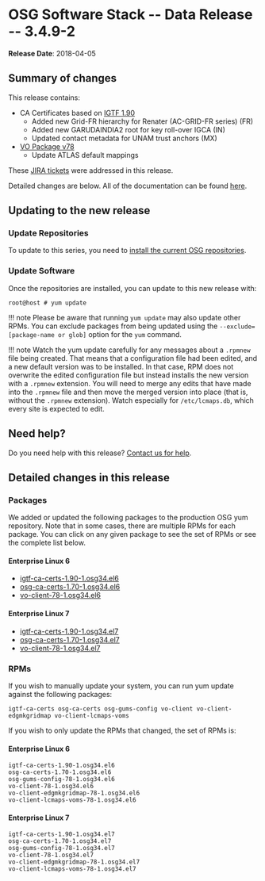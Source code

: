 OSG Software Stack -- Data Release -- 3.4.9-2
=============================================

**Release Date**: 2018-04-05

Summary of changes
------------------

This release contains:

-   CA Certificates based on [IGTF 1.90](http://dist.eugridpma.info/distribution/igtf/current/CHANGES)
    -   Added new Grid-FR hierarchy for Renater (AC-GRID-FR series) (FR)
    -   Added new GARUDAINDIA2 root for key roll-over IGCA (IN)
    -   Updated contact metadata for UNAM trust anchors (MX)
-   [VO Package v78](https://github.com/opensciencegrid/osg-vo-config/releases/tag/release-78)
    -   Update ATLAS default mappings

These [JIRA tickets](https://jira.opensciencegrid.org/issues/?jql=project%20%3D%20SOFTWARE%20AND%20fixVersion%20%3D%203.4.9-2%20ORDER%20BY%20priority%20DESC%2C%20key%20DESC) were addressed in this release.

Detailed changes are below. All of the documentation can be found [here](../../).

Updating to the new release
---------------------------

### Update Repositories

To update to this series, you need to [install the current OSG repositories](../../common/yum#install-osg-repositories).

### Update Software

Once the repositories are installed, you can update to this new release with:

``` console
root@host # yum update
```

!!! note
    Please be aware that running `yum update` may also update other RPMs. You can exclude packages from being updated using the `--exclude=[package-name or glob]` option for the `yum` command.

!!! note
    Watch the yum update carefully for any messages about a `.rpmnew` file being created. That means that a configuration file had been edited, and a new default version was to be installed. In that case, RPM does not overwrite the edited configuration file but instead installs the new version with a `.rpmnew` extension. You will need to merge any edits that have made into the `.rpmnew` file and then move the merged version into place (that is, without the `.rpmnew` extension). Watch especially for `/etc/lcmaps.db`, which every site is expected to edit.

Need help?
----------

Do you need help with this release? [Contact us for help](../../common/help).

Detailed changes in this release
--------------------------------

### Packages

We added or updated the following packages to the production OSG yum repository. Note that in some cases, there are multiple RPMs for each package. You can click on any given package to see the set of RPMs or see the complete list below.

#### Enterprise Linux 6

-   [igtf-ca-certs-1.90-1.osg34.el6](https://koji.chtc.wisc.edu/koji/search?match=glob&type=build&terms=igtf-ca-certs-1.90-1.osg34.el6)
-   [osg-ca-certs-1.70-1.osg34.el6](https://koji.chtc.wisc.edu/koji/search?match=glob&type=build&terms=osg-ca-certs-1.70-1.osg34.el6)
-   [vo-client-78-1.osg34.el6](https://koji.chtc.wisc.edu/koji/search?match=glob&type=build&terms=vo-client-78-1.osg34.el6)

#### Enterprise Linux 7

-   [igtf-ca-certs-1.90-1.osg34.el7](https://koji.chtc.wisc.edu/koji/search?match=glob&type=build&terms=igtf-ca-certs-1.90-1.osg34.el7)
-   [osg-ca-certs-1.70-1.osg34.el7](https://koji.chtc.wisc.edu/koji/search?match=glob&type=build&terms=osg-ca-certs-1.70-1.osg34.el7)
-   [vo-client-78-1.osg34.el7](https://koji.chtc.wisc.edu/koji/search?match=glob&type=build&terms=vo-client-78-1.osg34.el7)

### RPMs

If you wish to manually update your system, you can run yum update against the following packages:

    igtf-ca-certs osg-ca-certs osg-gums-config vo-client vo-client-edgmkgridmap vo-client-lcmaps-voms

If you wish to only update the RPMs that changed, the set of RPMs is:

#### Enterprise Linux 6

``` file
igtf-ca-certs-1.90-1.osg34.el6
osg-ca-certs-1.70-1.osg34.el6
osg-gums-config-78-1.osg34.el6
vo-client-78-1.osg34.el6
vo-client-edgmkgridmap-78-1.osg34.el6
vo-client-lcmaps-voms-78-1.osg34.el6
```

#### Enterprise Linux 7

``` file
igtf-ca-certs-1.90-1.osg34.el7
osg-ca-certs-1.70-1.osg34.el7
osg-gums-config-78-1.osg34.el7
vo-client-78-1.osg34.el7
vo-client-edgmkgridmap-78-1.osg34.el7
vo-client-lcmaps-voms-78-1.osg34.el7
```
